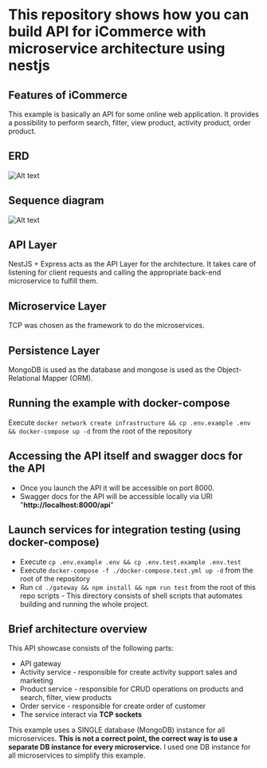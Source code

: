 # This repository shows how you can build API for iCommerce with microservice architecture using nestjs

## Features of iCommerce
This example is basically an API for some online web application. It provides a possibility to perform search, filter, view product, activity product, order product.
## ERD 

![Alt text](https://res.cloudinary.com/dged6vxpd/image/upload/v1622250097/Screenshot_2021-05-29_at_08.00.57_hob2ad.png "Optional Title")
## Sequence diagram 
![Alt text](https://res.cloudinary.com/dged6vxpd/image/upload/v1622219862/Screenshot_2021-05-28_at_23.37.30_icb8yq.png "Sequence diagram")
## API Layer
NestJS + Express acts as the API Layer for the architecture. It takes care of listening for client requests and calling the appropriate back-end microservice to fulfill them.

## Microservice Layer
TCP was chosen as the framework to do the microservices. 

## Persistence Layer
MongoDB is used as the database and mongose is used as the Object-Relational Mapper (ORM).

## Running the example with docker-compose
Execute `docker network create infrastructure && cp .env.example .env && docker-compose up -d` from the root of the repository
## Accessing the API itself and swagger docs for the API
- Once you launch the API it will be accessible on port 8000.
- Swagger docs for the API will be accessible locally via URI "**http://localhost:8000/api**"
## Launch services for integration testing (using docker-compose)
- Execute `cp .env.example .env && cp .env.test.example .env.test`
- Execute `docker-compose -f ./docker-compose.test.yml up -d` from the root of the repository
- Run `cd ./gateway && npm install && npm run test` from the root of this repo
scripts - This directory consists of shell scripts that automates building and running the whole project.
## Brief architecture overview
This API showcase consists of the following parts:
- API gateway
- Activity service - responsible for create activity support sales and marketing
- Product service - responsible for CRUD operations on products and search, filter, view products
- Order service - responsible for create order of customer
- The service interact via **TCP sockets**

This example uses a SINGLE database (MongoDB) instance for all microservices. **This is not a correct point, the correct way is to use a separate DB instance for every microservice.** I used one DB instance for all microservices to simplify this example.
